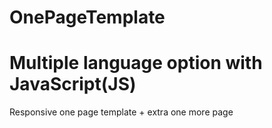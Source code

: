 # OnePageTemplate
# Multiple language option with JavaScript(JS)
Responsive one page template + extra one more page
